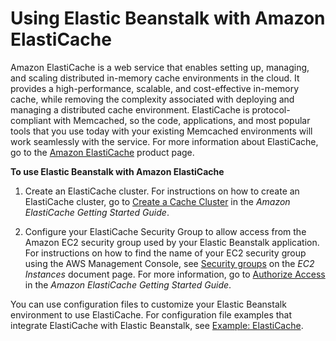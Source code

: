 # Using Elastic Beanstalk with Amazon ElastiCache<a name="AWSHowTo.ElastiCache"></a>

Amazon ElastiCache is a web service that enables setting up, managing, and scaling distributed in\-memory cache environments in the cloud\. It provides a high\-performance, scalable, and cost\-effective in\-memory cache, while removing the complexity associated with deploying and managing a distributed cache environment\. ElastiCache is protocol\-compliant with Memcached, so the code, applications, and most popular tools that you use today with your existing Memcached environments will work seamlessly with the service\. For more information about ElastiCache, go to the [Amazon ElastiCache](https://aws.amazon.com/elasticache/) product page\.

**To use Elastic Beanstalk with Amazon ElastiCache**

1. Create an ElastiCache cluster\. For instructions on how to create an ElastiCache cluster, go to [Create a Cache Cluster](https://docs.aws.amazon.com/AmazonElastiCache/latest/UserGuide/GettingStarted.CreateCluster.html) in the *Amazon ElastiCache Getting Started Guide*\.

1. Configure your ElastiCache Security Group to allow access from the Amazon EC2 security group used by your Elastic Beanstalk application\. For instructions on how to find the name of your EC2 security group using the AWS Management Console, see [Security groups](using-features.managing.ec2.md#using-features.managing.ec2.securitygroups) on the *EC2 Instances* document page\. For more information, go to [Authorize Access](https://docs.aws.amazon.com/AmazonElastiCache/latest/UserGuide/GettingStarted.AuthorizeAccess.html) in the *Amazon ElastiCache Getting Started Guide*\.

You can use configuration files to customize your Elastic Beanstalk environment to use ElastiCache\. For configuration file examples that integrate ElastiCache with Elastic Beanstalk, see [Example: ElastiCache](customize-environment-resources-elasticache.md)\. 